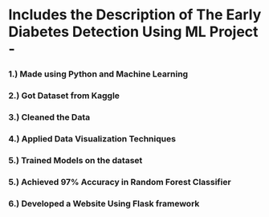 # Includes the Description of The Early Diabetes Detection Using ML Project -  ###
### 1.) Made using Python and Machine Learning
### 2.) Got Dataset from Kaggle
### 3.) Cleaned the Data
### 4.) Applied Data Visualization Techniques 
### 5.) Trained Models on the dataset
### 5.) Achieved 97% Accuracy in Random Forest Classifier
### 6.) Developed a Website Using Flask framework
